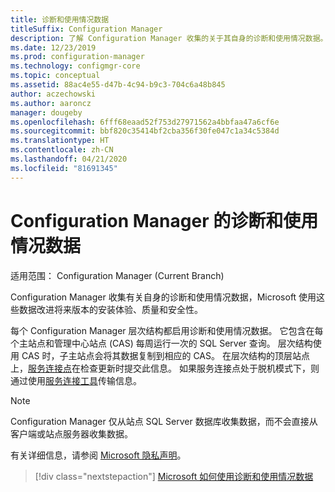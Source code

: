 ```yaml
---
title: 诊断和使用情况数据
titleSuffix: Configuration Manager
description: 了解 Configuration Manager 收集的关于其自身的诊断和使用情况数据。
ms.date: 12/23/2019
ms.prod: configuration-manager
ms.technology: configmgr-core
ms.topic: conceptual
ms.assetid: 88ac4e55-d47b-4c94-b9c3-704c6a48b845
author: aczechowski
ms.author: aaroncz
manager: dougeby
ms.openlocfilehash: 6fff68eaad52f753d27971562a4bbfaa47a6cf6e
ms.sourcegitcommit: bbf820c35414bf2cba356f30fe047c1a34c5384d
ms.translationtype: HT
ms.contentlocale: zh-CN
ms.lasthandoff: 04/21/2020
ms.locfileid: "81691345"
---
```

# <a name="diagnostics-and-usage-data-for-configuration-manager"></a>Configuration Manager 的诊断和使用情况数据

适用范围：  Configuration Manager (Current Branch)

Configuration Manager 收集有关自身的诊断和使用情况数据，Microsoft 使用这些数据改进将来版本的安装体验、质量和安全性。  

每个 Configuration Manager 层次结构都启用诊断和使用情况数据。 它包含在每个主站点和管理中心站点 (CAS) 每周运行一次的 SQL Server 查询。 层次结构使用 CAS 时，子主站点会将其数据复制到相应的 CAS。 在层次结构的顶层站点上，[服务连接点](../../servers/deploy/configure/about-the-service-connection-point.md)在检查更新时提交此信息。 如果服务连接点处于脱机模式下，则通过使用[服务连接工具](../../servers/manage/use-the-service-connection-tool.md)传输信息。

> [!NOTE]  
> Configuration Manager 仅从站点 SQL Server 数据库收集数据，而不会直接从客户端或站点服务器收集数据。  

有关详细信息，请参阅 [Microsoft 隐私声明](https://go.microsoft.com/fwlink/?LinkID=626527)。  

> [!div class="nextstepaction"]
> [Microsoft 如何使用诊断和使用情况数据](how-diagnostics-and-usage-data-is-used.md)
